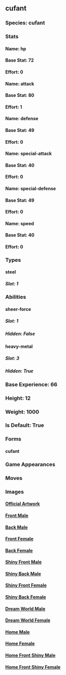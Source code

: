 ## cufant
### Species: cufant
### Stats
#### Name: hp
#### Base Stat: 72
#### Effort: 0
#### Name: attack
#### Base Stat: 80
#### Effort: 1
#### Name: defense
#### Base Stat: 49
#### Effort: 0
#### Name: special-attack
#### Base Stat: 40
#### Effort: 0
#### Name: special-defense
#### Base Stat: 49
#### Effort: 0
#### Name: speed
#### Base Stat: 40
#### Effort: 0
### Types
#### steel
##### Slot: 1
### Abilities
#### sheer-force
##### Slot: 1
##### Hidden: False
#### heavy-metal
##### Slot: 3
##### Hidden: True
### Base Experience: 66
### Height: 12
### Weight: 1000
### Is Default: True
### Forms
#### cufant
### Game Appearances
### Moves
### Images
#### [Official Artwork](https://raw.githubusercontent.com/PokeAPI/sprites/master/sprites/pokemon/other/official-artwork/878.png)
#### [Front Male](https://raw.githubusercontent.com/PokeAPI/sprites/master/sprites/pokemon/878.png)
#### [Back Male](https://raw.githubusercontent.com/PokeAPI/sprites/master/sprites/pokemon/back/878.png)
#### [Front Female](None)
#### [Back Female](None)
#### [Shiny Front Male](https://raw.githubusercontent.com/PokeAPI/sprites/master/sprites/pokemon/shiny/878.png)
#### [Shiny Back Male](https://raw.githubusercontent.com/PokeAPI/sprites/master/sprites/pokemon/back/878.png)
#### [Shiny Front Female](None)
#### [Shiny Back Female](None)
#### [Dream World Male](None)
#### [Dream World Female](None)
#### [Home Male](https://raw.githubusercontent.com/PokeAPI/sprites/master/sprites/pokemon/other/home/878.png)
#### [Home Female](None)
#### [Home Front Shiny Male](https://raw.githubusercontent.com/PokeAPI/sprites/master/sprites/pokemon/other/home/shiny/878.png)
#### [Home Front Shiny Female](None)